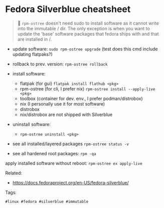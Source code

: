 # Fedora Silverblue cheatsheet

> 🧐 `rpm-ostree` doesn't need sudo to install software as it cannot write into the immutable / dir. The only exception is when you want to update the 'base' software packages that fedora ships with and that are installed in /.

* update software: `sudo rpm-ostree upgrade` (test does this cmd include updating flatpaks?)
* rollback to prev. version: `rpm-ostree rollback`
* install software:
    * flatpak (for gui) `flatpak install flathub <pkg>`
    * rpm-ostree (for cli, I prefer nix) `rpm-ostree install --apply-live <pkg>`
    * toolbox (container for dev. env., I prefer podman/distrobox)
    * nix (I personally use it for most software)
    * distrobox
    * nix/distrobox are not shipped with Silverblue
* uninstall software:
    * `rpm-ostree uninstall <pkg>`

* see all installed/layered packages `rpm-ostree status -v`
* see all hardened root packages: `rpm -qa`

apply installed software without reboot: `rpm-ostree ex apply-live`

Related:

* <https://docs.fedoraproject.org/en-US/fedora-silverblue/>

Tags:

    #linux #fedora #silverblue #immutable
